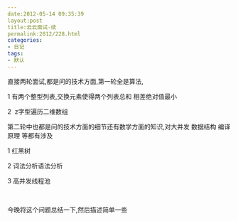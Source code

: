 ```yaml
---
date:2012-05-14 09:35:39
layout:post
title:云云面试-续
permalink:2012/228.html
categories:
- 日记
tags:
- 默认
---
```



<p>
	直接两轮面试,都是问的技术方面,第一轮全是算法,&nbsp;
</p>
<p>
	1 有两个整型列表,交换元素使得两个列表总和 相差绝对值最小
</p>
<p>
	2 &nbsp;z字型遍历二维数组
</p>
<p>
	第二轮中也都是问的技术方面的细节还有数学方面的知识,对大并发 数据结构 编译原理 等都有涉及
</p>
<p>
	1 红黑树
</p>
<p>
	2 词法分析语法分析
</p>
<p>
	3 高并发线程池
</p>
<p>
	<br />
</p>
<p>
	今晚将这个问题总结一下,然后描述简单一些
</p>